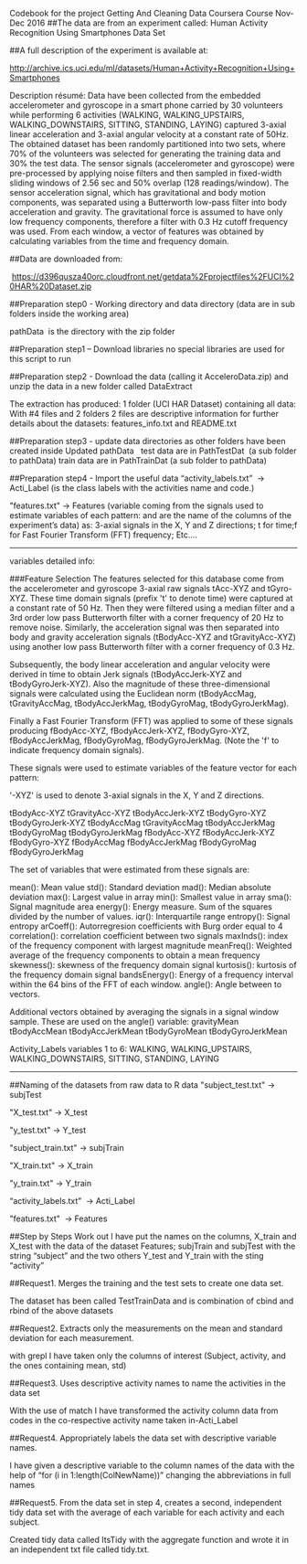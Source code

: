

Codebook for the project Getting And Cleaning Data Coursera
Course Nov-Dec 2016
##The data are from an experiment called: Human Activity Recognition Using Smartphones Data Set 

##A full description of the experiment is available at:

http://archive.ics.uci.edu/ml/datasets/Human+Activity+Recognition+Using+Smartphones

Description résumé: Data have been collected from the embedded
accelerometer and gyroscope in a smart phone carried by 30 volunteers while
performing 6 activities (WALKING, WALKING_UPSTAIRS, WALKING_DOWNSTAIRS,
SITTING, STANDING, LAYING) captured 3-axial linear acceleration and 3-axial
angular velocity at a constant rate of 50Hz. The obtained dataset has been
randomly partitioned into two sets, where 70% of the volunteers was selected
for generating the training data and 30% the test data. 
The sensor signals (accelerometer and gyroscope) were pre-processed by applying
noise filters and then sampled in fixed-width sliding windows of 2.56 sec and
50% overlap (128 readings/window). The sensor acceleration signal, which has
gravitational and body motion components, was separated using a Butterworth
low-pass filter into body acceleration and gravity. The gravitational force is
assumed to have only low frequency components, therefore a filter with 0.3 Hz
cutoff frequency was used. From each window, a vector of features was obtained
by calculating variables from the time and frequency domain.



##Data are downloaded from: 

 https://d396qusza40orc.cloudfront.net/getdata%2Fprojectfiles%2FUCI%20HAR%20Dataset.zip

##Preparation step0 - Working directory and data directory (data are in sub folders inside the working area)

pathData  is the directory with the zip folder

##Preparation step1 – Download libraries
no special libraries are used for this script to run

##Preparation step2 - Download the data (calling it AcceleroData.zip) and unzip the data in a new folder called DataExtract

The extraction has produced:
1 folder (UCI HAR Dataset) containing all data: 
With #4 files and 2 folders
2 files are descriptive information for further details about the datasets: features_info.txt and README.txt 

##Preparation step3 - update data directories as other folders have been created inside
Updated pathData  
test data are in PathTestDat  (a sub folder to pathData)
train data are in PathTrainDat (a sub folder to pathData)

##Preparation step4 - Import the useful data 
“activity_labels.txt”  -> Acti_Label (is the class labels with the activities name and code.)

"features.txt" -> Features (variable coming from the signals used to estimate
variables of each pattern: and are the name of the columns of the experiment’s
data) as: 3-axial signals in the X, Y and Z directions; t for time;f for Fast
Fourier Transform (FFT) frequency; Etc.…

**********
variables detailed info: 

###Feature Selection 
The features selected for this database come from the
accelerometer and gyroscope 3-axial raw signals tAcc-XYZ and tGyro-XYZ. These
time domain signals (prefix 't' to denote time) were captured at a constant
rate of 50 Hz. Then they were filtered using a median filter and a 3rd order
low pass Butterworth filter with a corner frequency of 20 Hz to remove noise.
Similarly, the acceleration signal was then separated into body and gravity
acceleration signals (tBodyAcc-XYZ and tGravityAcc-XYZ) using another low pass
Butterworth filter with a corner frequency of 0.3 Hz. 

Subsequently, the body linear acceleration and angular
velocity were derived in time to obtain Jerk signals (tBodyAccJerk-XYZ and
tBodyGyroJerk-XYZ). Also the magnitude of these three-dimensional signals were
calculated using the Euclidean norm (tBodyAccMag, tGravityAccMag,
tBodyAccJerkMag, tBodyGyroMag, tBodyGyroJerkMag). 

Finally a Fast Fourier Transform (FFT) was applied to some
of these signals producing fBodyAcc-XYZ, fBodyAccJerk-XYZ, fBodyGyro-XYZ,
fBodyAccJerkMag, fBodyGyroMag, fBodyGyroJerkMag. (Note the 'f' to indicate
frequency domain signals). 

These signals were used to estimate variables of the feature
vector for each pattern:  

'-XYZ' is used to denote 3-axial signals in the X, Y and Z
directions.

tBodyAcc-XYZ
tGravityAcc-XYZ
tBodyAccJerk-XYZ
tBodyGyro-XYZ
tBodyGyroJerk-XYZ
tBodyAccMag
tGravityAccMag
tBodyAccJerkMag
tBodyGyroMag
tBodyGyroJerkMag
fBodyAcc-XYZ
fBodyAccJerk-XYZ
fBodyGyro-XYZ
fBodyAccMag
fBodyAccJerkMag
fBodyGyroMag
fBodyGyroJerkMag

The set of variables that were estimated from these signals are: 

mean(): Mean value
std(): Standard deviation
mad(): Median absolute deviation 
max(): Largest value in array
min(): Smallest value in array
sma(): Signal magnitude area
energy(): Energy measure. Sum of the squares divided by the number of values. 
iqr(): Interquartile range 
entropy(): Signal entropy
arCoeff(): Autorregresion coefficients with Burg order equal to 4
correlation(): correlation coefficient between two signals
maxInds(): index of the frequency component with largest magnitude
meanFreq(): Weighted average of the frequency components to obtain a mean frequency
skewness(): skewness of the frequency domain signal 
kurtosis(): kurtosis of the frequency domain signal 
bandsEnergy(): Energy of a frequency interval within the 64 bins of the FFT of each window.
angle(): Angle between to vectors.

Additional vectors obtained by averaging the signals in a signal window sample. These are used on the angle() variable:
gravityMean
tBodyAccMean
tBodyAccJerkMean
tBodyGyroMean
tBodyGyroJerkMean

Activity_Labels variables
1 to 6: 
WALKING, WALKING_UPSTAIRS, WALKING_DOWNSTAIRS, SITTING, STANDING, LAYING




**********
##Naming of the datasets from raw data to R data
"subject_test.txt" -> subjTest

"X_test.txt" -> X_test

"y_test.txt" -> Y_test

"subject_train.txt" -> subjTrain

"X_train.txt" -> X_train

"y_train.txt" -> Y_train

“activity_labels.txt”  -> Acti_Label 

"features.txt"  -> Features 


##Step by Steps Work out
I have put the names on the columns, X_train and X_test with the data of the dataset Features;
subjTrain and subjTest with the string “subject”
and the two others Y_test and Y_train with the sting “activity”

##Request1. Merges the training and the test sets to create one data set.

The dataset has been called TestTrainData and is combination of cbind and rbind of the above datasets

##Request2. Extracts only the measurements on the mean and standard deviation for each measurement. 

with grepl I have taken only the columns of interest (Subject, activity, and the ones containing mean, std)

##Request3. Uses descriptive activity names to name the activities in the data set

With the use of match I have transformed the activity column data from codes in the co-respective activity name taken in-Acti_Label

##Request4. Appropriately labels the data set with descriptive variable names. 

I have given a descriptive variable to the column names of the data with the help of “for (i in 1:length(ColNewName))” changing the abbreviations in full names

##Request5. From the data set in step 4, creates a second, independent tidy data set with the average of each variable for each activity
and each subject.

Created tidy data called ItsTidy with the aggregate function
and wrote it in an independent txt file called tidy.txt.

 

